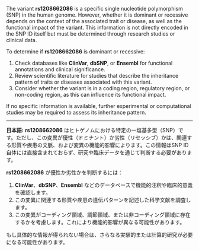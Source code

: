 The variant **rs1208662086** is a specific single nucleotide polymorphism (SNP) in the human genome. However, whether it is dominant or recessive depends on the context of the associated trait or disease, as well as the functional impact of the variant. This information is not directly encoded in the SNP ID itself but must be determined through research studies or clinical data.

To determine if **rs1208662086** is dominant or recessive:
1. Check databases like **ClinVar**, **dbSNP**, or **Ensembl** for functional annotations and clinical significance.
2. Review scientific literature for studies that describe the inheritance pattern of traits or diseases associated with this variant.
3. Consider whether the variant is in a coding region, regulatory region, or non-coding region, as this can influence its functional impact.

If no specific information is available, further experimental or computational studies may be required to assess its inheritance pattern.

---

**日本語:**
**rs1208662086** はヒトゲノムにおける特定の一塩基多型（SNP）です。ただし、この変異が優性（ドミナント）か劣性（リセッシブ）かは、関連する形質や疾患の文脈、および変異の機能的影響によります。この情報はSNP ID自体には直接含まれておらず、研究や臨床データを通じて判断する必要があります。

**rs1208662086** が優性か劣性かを判断するには：
1. **ClinVar**、**dbSNP**、**Ensembl** などのデータベースで機能的注釈や臨床的意義を確認します。
2. この変異に関連する形質や疾患の遺伝パターンを記述した科学文献を調査します。
3. この変異がコーディング領域、調節領域、または非コーディング領域に存在するかを考慮します。これにより機能的影響が異なる可能性があります。

もし具体的な情報が得られない場合は、さらなる実験的または計算的研究が必要になる可能性があります。